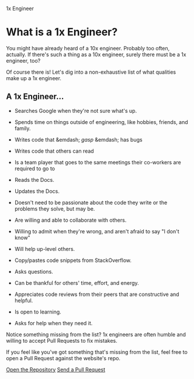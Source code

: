 1x Engineer

# What is a 1x Engineer?

You might have already heard of a 10x engineer. Probably too often, actually. If there's such a thing as a 10x engineer, surely there must be a 1x engineer, too?

Of course there is! Let's dig into a non-exhaustive list of what qualities make up a 1x engineer.

## A 1x Engineer...

- Searches Google when they're not sure what's up.

- Spends time on things outside of engineering, like hobbies, friends, and family.

- Writes code that &emdash; *gasp* &emdash; has bugs

- Writes code that others can read

- Is a team player that goes to the same meetings their co-workers are required to go to

- Reads the Docs.

- Updates the Docs.

- Doesn't need to be passionate about the code they write or the problems they solve, but may be.

- Are willing and able to collaborate with others.

- Willing to admit when they're wrong, and aren't afraid to say "I don't know"

- Will help up-level others.

- Copy/pastes code snippets from StackOverflow.

- Asks questions.

- Can be thankful for others' time, effort, and energy.

- Appreciates code reviews from their peers that are constructive and helpful.

- Is open to learning.

- Asks for help when they need it.

Notice something missing from the list? 1x engineers are often humble and willing to accept Pull Requests to fix mistakes.

If you feel like you've got something that's missing from the list, feel free to open a Pull Request against the website's repo.

 [Open the Repository](https://github.com/cutenode/1x.engineer)  [Send a Pull Request](https://github.com/cutenode/1x.engineer/pulls)